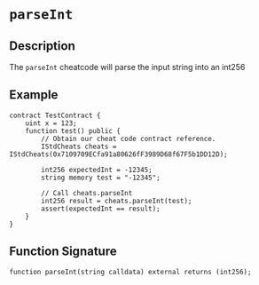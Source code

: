 # `parseInt`

## Description

The `parseInt` cheatcode will parse the input string into an int256

## Example

```solidity
contract TestContract {
    uint x = 123;
    function test() public {
        // Obtain our cheat code contract reference.
        IStdCheats cheats = IStdCheats(0x7109709ECfa91a80626fF3989D68f67F5b1DD12D);

        int256 expectedInt = -12345;
        string memory test = "-12345";

        // Call cheats.parseInt
        int256 result = cheats.parseInt(test);
        assert(expectedInt == result);
    }
}
```

## Function Signature

```solidity
function parseInt(string calldata) external returns (int256);
```
